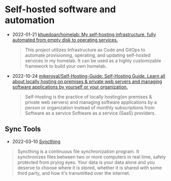 # Self-hosted software and automation

- 2022-01-21 [khuedoan/homelab: My self-hosting infrastructure, fully automated from empty disk to operating services.](https://github.com/khuedoan/homelab)

  > This project utilizes Infrastructure as Code and GitOps to automate provisioning, operating, and updating self-hosted services in my homelab. It can be used as a highly customizable framework to build your own homelab. 
- 2022-10-24 [mikeroyal/Self-Hosting-Guide: Self-Hosting Guide. Learn all about locally hosting on premises & private web servers and managing software applications by yourself or your organization.](https://github.com/mikeroyal/Self-Hosting-Guide)

  > Self-Hosting is the practice of locally hosting(on premises & private web servers) and managing software applications by a person or organization instead of monthly subscriptions from Software as a service Software as a service (SaaS) providers.



## Sync Tools
- 2022-03-10 [Syncthing](https://syncthing.net/)
> Syncthing is a continuous file synchronization program. It synchronizes files between two or more computers in real time, safely protected from prying eyes. Your data is your data alone and you deserve to choose where it is stored, whether it is shared with some third party, and how it's transmitted over the internet.

